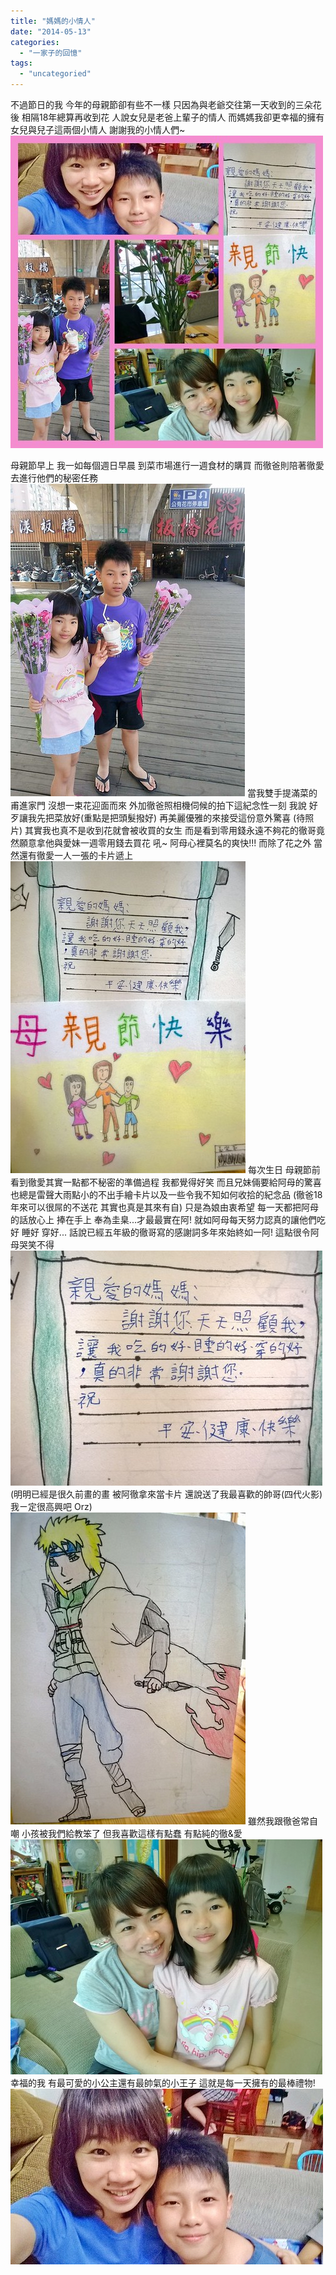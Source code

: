 ```yaml
---
title: "媽媽的小情人"
date: "2014-05-13"
categories: 
  - "一家子的回憶"
tags: 
  - "uncategoried"
---
```


不過節日的我 今年的母親節卻有些不一樣 只因為與老爺交往第一天收到的三朵花後 相隔18年總算再收到花 人說女兒是老爸上輩子的情人 而媽媽我卻更幸福的擁有女兒與兒子這兩個小情人 謝謝我的小情人們~ ![1a3822a7-4790-4697-a463-0eabf6cd5e15_jpeg.jpg](images/14163192481_941d07d761.jpg)

母親節早上 我一如每個週日早晨 到菜市場進行一週食材的購買 而徹爸則陪著徹愛去進行他們的秘密任務 ![1197136038505_jpg.jpg](images/14166583114_a98abdd681.jpg) 當我雙手提滿菜的甫進家門 沒想一束花迎面而來 外加徹爸照相機伺候的拍下這紀念性一刻 我說 好歹讓我先把菜放好(重點是把頭髮撥好) 再美麗優雅的來接受這份意外驚喜 (待照片) 其實我也真不是收到花就會被收買的女生 而是看到零用錢永遠不夠花的徹哥竟然願意拿他與愛妹一週零用錢去買花 吼~ 阿母心裡莫名的爽快!!! 而除了花之外 當然還有徹愛一人一張的卡片遞上 ![WP_20140511_007.jpg](images/14163189791_5f2b3aca91.jpg) 每次生日 母親節前 看到徹愛其實一點都不秘密的準備過程 我都覺得好笑 而且兄妹倆要給阿母的驚喜 也總是雷聲大雨點小的不出手繪卡片以及一些令我不知如何收拾的紀念品 (徹爸18年來可以很屌的不送花 其實也真是其來有自) 只是為娘由衷希望 每一天都把阿母的話放心上 捧在手上 奉為圭臬...才最最實在阿! 就如阿母每天努力認真的讓他們吃好 睡好 穿好... 話說已經五年級的徹哥寫的感謝詞多年來始終如一阿! 這點很令阿母哭笑不得 ![WP_20140511_006.jpg](images/14143340516_30c42af092.jpg) (明明已經是很久前畫的畫 被阿徹拿來當卡片 還說送了我最喜歡的帥哥(四代火影) 我ㄧ定很高興吧 Orz) ![WP_20140511_005.jpg](images/14163184721_5f7f2ca798.jpg)  雖然我跟徹爸常自嘲 小孩被我們給教笨了 但我喜歡這樣有點蠢 有點純的徹&愛 ![WP_20140511_009.jpg](images/14166581174_bb891eef5d.jpg) 幸福的我 有最可愛的小公主還有最帥氣的小王子 這就是每一天擁有的最棒禮物! ![WP_20140510_007.jpg](images/13979864080_bda576e1bd.jpg)
